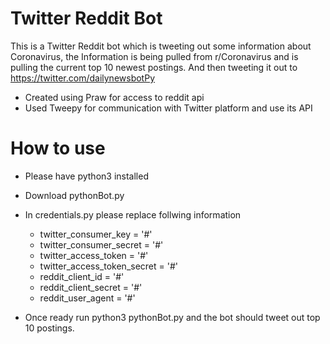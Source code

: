 # Twitter Reddit Bot

This is a Twitter Reddit bot which is tweeting out some information about Coronavirus, the Information is being pulled from r/Coronavirus and is pulling the current top 10 newest postings. And then tweeting it out to https://twitter.com/dailynewsbotPy

* Created using Praw for access to reddit api
* Used Tweepy for communication with Twitter platform and use its API

# How to use

* Please have python3 installed
* Download pythonBot.py 
* In credentials.py please replace follwing information
    * twitter_consumer_key = '#'
    * twitter_consumer_secret = '#'
    * twitter_access_token = '#'
    * twitter_access_token_secret = '#'
    * reddit_client_id = '#'
    * reddit_client_secret = '#'
    * reddit_user_agent = '#'

* Once ready run python3 pythonBot.py and the bot should tweet out top 10 postings. 







